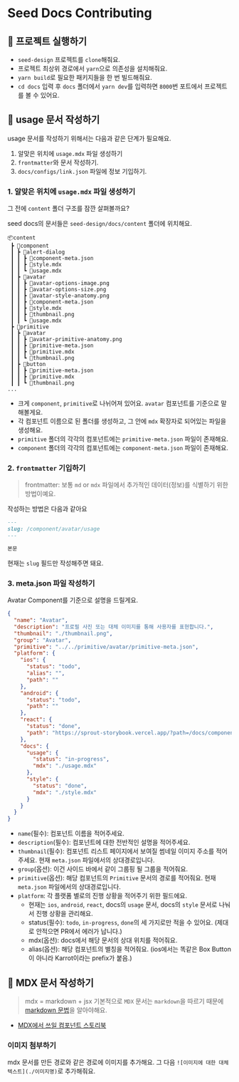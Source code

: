 # Seed Docs Contributing

## 📌 프로젝트 실행하기

- `seed-design` 프로젝트를 `clone`해줘요.
- 프로젝트 최상위 경로에서 `yarn`으로 의존성을 설치해줘요.
- `yarn build`로 필요한 패키지들을 한 번 빌드해줘요.
- `cd docs` 입력 후 `docs` 폴더에서 `yarn dev`를 입력하면 `8000`번 포트에서 프로젝트를 볼 수 있어요.

## 📌 usage 문서 작성하기

usage 문서를 작성하기 위해서는 다음과 같은 단계가 필요해요.

1. 알맞은 위치에 `usage.mdx` 파일 생성하기
2. `frontmatter`와 문서 작성하기.
3. `docs/configs/link.json` 파일에 정보 기입하기.

### 1. 알맞은 위치에 `usage.mdx` 파일 생성하기

그 전에 `content` 폴더 구조를 잠깐 살펴볼까요?

seed docs의 문서들은 `seed-design/docs/content` 폴더에 위치해요.

```
📦content
 ┣ 📂component
 ┃ ┣ 📂alert-dialog
 ┃ ┃ ┣ 📜component-meta.json
 ┃ ┃ ┣ 📜style.mdx
 ┃ ┃ ┗ 📜usage.mdx
 ┃ ┣ 📂avatar
 ┃ ┃ ┣ 📜avatar-options-image.png
 ┃ ┃ ┣ 📜avatar-options-size.png
 ┃ ┃ ┣ 📜avatar-style-anatomy.png
 ┃ ┃ ┣ 📜component-meta.json
 ┃ ┃ ┣ 📜style.mdx
 ┃ ┃ ┣ 📜thumbnail.png
 ┃ ┃ ┗ 📜usage.mdx
 ┣ 📂primitive
 ┃ ┣ 📂avatar
 ┃ ┃ ┣ 📜avatar-primitive-anatomy.png
 ┃ ┃ ┣ 📜primitive-meta.json
 ┃ ┃ ┣ 📜primitive.mdx
 ┃ ┃ ┗ 📜thumbnail.png
 ┃ ┣ 📂button
 ┃ ┃ ┣ 📜primitive-meta.json
 ┃ ┃ ┣ 📜primitive.mdx
 ┃ ┃ ┗ 📜thumbnail.png
...
```

- 크게 `component`, `primitive`로 나뉘어져 있어요. `avatar` 컴포넌트를 기준으로 말해볼게요.
- 각 컴포넌트 이름으로 된 폴더를 생성하고, 그 안에 `mdx` 확장자로 되어있는 파일을 생성해요.
- `primitive` 폴더의 각각의 컴포넌트에는 `primitive-meta.json` 파일이 존재해요.
- `component` 폴더의 각각의 컴포넌트에는 `component-meta.json` 파일이 존재해요.

### 2. `frontmatter` 기입하기

> frontmatter: 보통 `md` or `mdx` 파일에서 추가적인 데이터(정보)를 식별하기 위한 방법이예요.

작성하는 방법은 다음과 같아요

```markdown
---
slug: /component/avatar/usage
---

본문
```

현재는 `slug` 필드만 작성해주면 돼요.

### 3. meta.json 파일 작성하기

Avatar Component를 기준으로 설명을 드릴게요.

```json
{
  "name": "Avatar",
  "description": "프로필 사진 또는 대체 이미지를 통해 사용자를 표현합니다.",
  "thumbnail": "./thumbnail.png",
  "group": "Avatar",
  "primitive": "../../primitive/avatar/primitive-meta.json",
  "platform": {
    "ios": {
      "status": "todo",
      "alias": "",
      "path": ""
    },
    "android": {
      "status": "todo",
      "path": ""
    },
    "react": {
      "status": "done",
      "path": "https://sprout-storybook.vercel.app/?path=/docs/components-avatar--docs"
    },
    "docs": {
      "usage": {
        "status": "in-progress",
        "mdx": "./usage.mdx"
      },
      "style": {
        "status": "done",
        "mdx": "./style.mdx"
      }
    }
  }
}
```

- `name`(필수): 컴포넌트 이름을 적어주세요.
- `description`(필수): 컴포넌트에 대한 전반적인 설명을 적어주세요.
- `thumbnail`(필수): 컴포넌트 리스트 페이지에서 보여질 썸네일 이미지 주소를 적어주세요. 현재 `meta.json` 파일에서의 상대경로입니다.
- `group`(옵션): 이건 사이드 바에서 같이 그룹핑 될 그룹을 적어줘요.
- `primitive`(옵션): 해당 컴포넌트의 `Primitive` 문서의 경로를 적어줘요. 현재 `meta.json` 파일에서의 상대경로입니다.
- `platform`: 각 플랫폼 별로의 진행 상황을 적어주기 위한 필드에요.
  - 현재는 `ios`, `android`, `react`, docs의 `usage` 문서, docs의 `style` 문서로 나눠서 진행 상황을 관리해요.
  - status(필수): `todo`, `in-progress`, `done`의 세 가지로만 적을 수 있어요. (제대로 안적으면 PR에서 에러가 납니다.)
  - mdx(옵션): docs에서 해당 문서의 상대 위치를 적어줘요.
  - alias(옵션): 해당 컴포넌트의 별칭을 적어줘요. (ios에서는 똑같은 Box Button이 아니라 Karrot이라는 prefix가 붙음.)

## 📌 MDX 문서 작성하기

> mdx = markdown + jsx
> 기본적으로 `MDX` 문서는 `markdown`을 따르기 때문에 [markdown 문법](https://gist.github.com/ihoneymon/652be052a0727ad59601)을 알아야해요.

- [MDX에서 쓰일 컴포넌트 스토리북](https://04ba8dcb.seed-docs-storybook.pages.dev/?path=/docs/fullcard--docs)

### 이미지 첨부하기

mdx 문서를 만든 경로와 같은 경로에 이미지를 추가해요.
그 다음 `![이미지에 대한 대체 텍스트](./이미지명)`로 추가해줘요.
